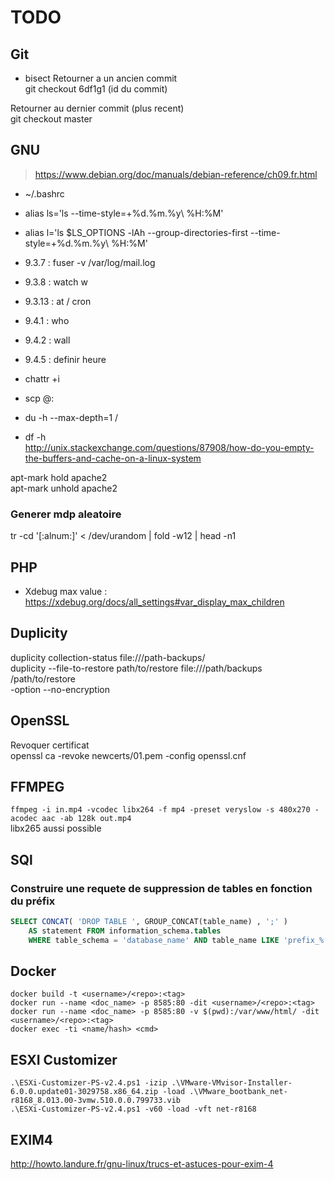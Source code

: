 # TODO

## Git
 * bisect
Retourner a un ancien commit  
git checkout 6df1g1 (id du commit)  

Retourner au dernier commit (plus recent)  
git checkout master  


## GNU
> https://www.debian.org/doc/manuals/debian-reference/ch09.fr.html
 * ~/.bashrc
 * alias ls='ls --time-style=+%d.%m.%y\ %H:%M'
 * alias l='ls $LS_OPTIONS -lAh --group-directories-first --time-style=+%d.%m.%y\ %H:%M'
 * 9.3.7 : fuser -v /var/log/mail.log
 * 9.3.8 : watch w
 * 9.3.13 : at / cron
 * 9.4.1 : who
 * 9.4.2 : wall
 * 9.4.5 : definir heure
 * chattr +i
 * scp <file> <username>@<IP address or hostname>:<Destination>
 
 * du -h --max-depth=1 /  
 * df -h  
 http://unix.stackexchange.com/questions/87908/how-do-you-empty-the-buffers-and-cache-on-a-linux-system  
 
 apt-mark hold apache2  
 apt-mark unhold apache2  
 
 ### Generer mdp aleatoire  
 tr -cd '[:alnum:]' < /dev/urandom | fold -w12 | head -n1
 
## PHP
 * Xdebug max value : https://xdebug.org/docs/all_settings#var_display_max_children

## Duplicity
 duplicity collection-status file:///path-backups/  
 duplicity --file-to-restore path/to/restore  file:///path/backups /path/to/restore  
 -option  --no-encryption

## OpenSSL
Revoquer certificat  
openssl ca -revoke newcerts/01.pem -config openssl.cnf  

## FFMPEG
`ffmpeg -i in.mp4 -vcodec libx264 -f mp4 -preset veryslow -s 480x270 -acodec aac -ab 128k out.mp4`  
libx265 aussi possible


## SQl

### Construire une requete de suppression de tables en fonction du préfix  
```sql
SELECT CONCAT( 'DROP TABLE ', GROUP_CONCAT(table_name) , ';' ) 
    AS statement FROM information_schema.tables 
    WHERE table_schema = 'database_name' AND table_name LIKE 'prefix_%';
```


## Docker
```
docker build -t <username>/<repo>:<tag>
docker run --name <doc_name> -p 8585:80 -dit <username>/<repo>:<tag>
docker run --name <doc_name> -p 8585:80 -v $(pwd):/var/www/html/ -dit <username>/<repo>:<tag>
docker exec -ti <name/hash> <cmd>
```

## ESXI Customizer
```
.\ESXi-Customizer-PS-v2.4.ps1 -izip .\VMware-VMvisor-Installer-6.0.0.update01-3029758.x86_64.zip -load .\VMware_bootbank_net-r8168_8.013.00-3vmw.510.0.0.799733.vib
.\ESXi-Customizer-PS-v2.4.ps1 -v60 -load -vft net-r8168
```
## EXIM4

http://howto.landure.fr/gnu-linux/trucs-et-astuces-pour-exim-4
